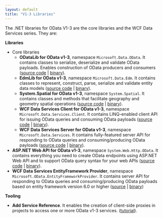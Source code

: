 ```yaml
---
layout: default
title: "V1-3 Libraries"
---
```

The .NET libraries for OData V1-3 are the core libraries and the WCF Data Services series. They are:

**Libraries**

- Core libraries
	- **ODataLib for OData v1-3**, namespace `Microsoft.Data.OData`. It contains classes to serialize, deserialize and validate OData payloads. Enables construction of OData producers and consumers ([source code](https://github.com/OData/odata.net/tree/ODATAV3/ODataLib/OData) \| [binary](http://www.nuget.org/packages/Microsoft.Data.OData/)).
	- **EdmLib for OData v1-3**, namespace `Microsoft.Data.Edm`. It contains classes to represent, construct, parse, serialize and validate entity data models ([source code](https://github.com/OData/odata.net/tree/ODATAV3/ODataLib/EdmLib) \| [binary](http://www.nuget.org/packages/Microsoft.Data.Edm/)).
	- **System.Spatial for OData v1-3**, namespace `System.Spatial`. It contains classes and methods that facilitate geography and geometry spatial operations ([source code](https://github.com/OData/odata.net/tree/ODATAV3/ODataLib/Spatial) \| [binary](http://www.nuget.org/packages/System.Spatial/)).
    - **WCF Data Services Client for OData v1-3**, namespace `Microsoft.Data.Services.Client`. It contains LINQ-enabled client API for issuing OData queries and consuming OData payloads ([source code](https://github.com/OData/odata.net/tree/ODATAV3/WCFDataService/Client) \| [binary](http://www.nuget.org/packages/Microsoft.Data.Services.Client/)).
    - **WCF Data Services Server for OData v1-3**, namespace `Microsoft.Data.Services`. It contains fully-featured server API for responding to OData queries and consuming/producing OData payloads ([source code](https://github.com/OData/WebApi) \| [binary](http://www.nuget.org/packages/Microsoft.Data.Services/)).
- **ASP.NET Web API for OData v1-3**, namespace `System.Web.Http.OData`. It contains everything you need to create OData endpoints using ASP.NET Web API and to support OData query syntax for your web APIs ([source code](https://github.com/OData/WebApi) \| [binary](http://www.nuget.org/packages/Microsoft.AspNet.WebApi.OData/)).
- **WCF Data Services EntityFramework Provider**, namespace `Microsoft.OData.EntityFrameworkProvider`. It contains server API for responding to OData queries and consuming/producing OData payloads based on entity framework version 6.0 or higher ([source](https://github.com/OData/odata.net/tree/ODATAV3/WCFDataService/EntityFrameworkProvider) \| [binary](http://www.nuget.org/packages/Microsoft.OData.EntityFrameworkProvider/))

**Tooling**

- **Add Service Reference**. It enables the creation of client-side proxies in projects to access one or more OData v1-3 services. ([tutorial](http://www.asp.net/web-api/overview/odata-support-in-aspnet-web-api/odata-v3/calling-an-odata-service-from-a-net-client)).